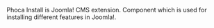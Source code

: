 Phoca Install is Joomla! CMS extension. Component which is used for installing different features in Joomla!.